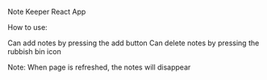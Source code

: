 Note Keeper React App

How to use:

Can add notes by pressing the add button
Can delete notes by pressing the rubbish bin icon

Note: When page is refreshed, the notes will disappear

